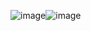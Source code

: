 ![image](https://github.com/epoyatodev/To-Do-List-SwiftUI/assets/43639512/dd25407c-7c00-4304-bb28-6de77580cdbf)![image](https://github.com/epoyatodev/To-Do-List-SwiftUI/assets/43639512/fe646e41-4b4c-4217-9374-602395322dd3)

